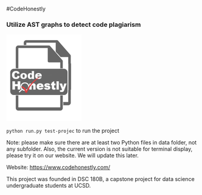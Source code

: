 #CodeHonestly
### Utilize AST graphs to detect code plagiarism

![](logo.png)

`python run.py test-projec` to run the project

Note: please make sure there are at least two Python files in data folder, not any subfolder. Also, the current version is not suitable for terminal display, please try it on our website. We will update this later.

Website: https://www.codehonestly.com/

This project was founded in DSC 180B, a capstone project for data science undergraduate students at UCSD.
